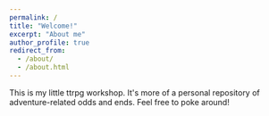 ```yaml
---
permalink: /
title: "Welcome!"
excerpt: "About me"
author_profile: true
redirect_from: 
  - /about/
  - /about.html
---
```


This is my little ttrpg workshop. It's more of a personal repository of adventure-related odds and ends. Feel free to poke around!
